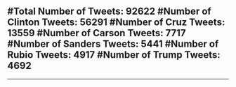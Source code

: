 #Total Number of Tweets: 92622 
#Number of Clinton Tweets: 56291
#Number of Cruz Tweets: 13559
#Number of Carson Tweets: 7717
#Number of Sanders Tweets: 5441
#Number of Rubio Tweets: 4917
#Number of Trump Tweets: 4692
---
---

